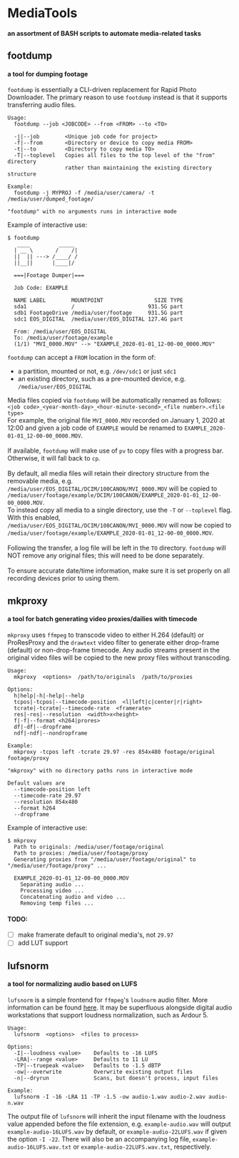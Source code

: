 # MediaTools
#### an assortment of BASH scripts to automate media-related tasks
## footdump
#### a tool for dumping footage
`footdump` is essentially a CLI-driven replacement for Rapid Photo Downloader. The primary reason to use `footdump` instead is that it supports transferring audio files.
```
Usage:
  footdump --job <JOBCODE> --from <FROM> --to <TO>

  -j|--job        <Unique job code for project>
  -f|--from       <Directory or device to copy media FROM>
  -t|--to         <Directory to copy media TO>
  -T|--toplevel   Copies all files to the top level of the "from" directory
                  rather than maintaining the existing directory structure

Example:
  footdump -j MYPROJ -f /media/user/camera/ -t /media/user/dumped_footage/

"footdump" with no arguments runs in interactive mode
```
Example of interactive use:
```
$ footdump
   ____         _____
  | __ \       /    /|
  ||  || ---> /____/ /
  ||__||      |____|/

  ===|Footage Dumper|===

  Job Code: EXAMPLE

  NAME LABEL        MOUNTPOINT                SIZE TYPE
  sda1              /                       931.5G part
  sdb1 FootageDrive /media/user/footage     931.5G part
  sdc1 EOS_DIGITAL  /media/user/EOS_DIGITAL 127.4G part

  From: /media/user/EOS_DIGITAL
  To: /media/user/footage/example
  (1/1) "MVI_0000.MOV" --> "EXAMPLE_2020-01-01_12-00-00_0000.MOV"
```
`footdump` can accept a `FROM` location in the form of:
 - a partition, mounted or not, e.g. `/dev/sdc1` or just `sdc1`
 - an existing directory, such as a pre-mounted device, e.g. `/media/user/EOS_DIGITAL`

Media files copied via `footdump` will be automatically renamed as follows:<br>
`<job code>_<year-month-day>_<hour-minute-second>_<file number>.<file type>`<br>
For example, the original file `MVI_0000.MOV` recorded on January 1, 2020 at 12:00 and given a job code of `EXAMPLE` would be renamed to `EXAMPLE_2020-01-01_12-00-00_0000.MOV`.<br><br>
If available, `footdump` will make use of `pv` to copy files with a progress bar.  Otherwise, it will fall back to `cp`.<br><br>
By default, all media files will retain their directory structure from the removable media, e.g.<br>`/media/user/EOS_DIGITAL/DCIM/100CANON/MVI_0000.MOV` will be copied to `/media/user/footage/example/DCIM/100CANON/EXAMPLE_2020-01-01_12-00-00_0000.MOV`.<br>To instead copy all media to a single directory, use the `-T` or `--toplevel` flag.  With this enabled,<br> `/media/user/EOS_DIGITAL/DCIM/100CANON/MVI_0000.MOV` will now be copied to<br>`/media/user/footage/example/EXAMPLE_2020-01-01_12-00-00_0000.MOV`.<br><br>
Following the transfer, a log file will be left in the `TO` directory. `footdump` will NOT remove any original files; this will need to be done separately.<br><br>
To ensure accurate date/time information, make sure it is set properly on all recording devices prior to using them.

## mkproxy
#### a tool for batch generating video proxies/dailies with timecode
`mkproxy` uses `ffmpeg` to transcode video to either H.264 (default) or ProResProxy and the `drawtext` video filter to generate either drop-frame (default) or non-drop-frame timecode. Any audio streams present in the original video files will be copied to the new proxy files without transcoding.
```
Usage:
  mkproxy  <options>  /path/to/originals  /path/to/proxies

Options:
  h|help|-h|-help|--help
  tcpos|-tcpos|--timecode-position  <l|left|c|center|r|right>
  tcrate|-tcrate|--timecode-rate  <framerate>
  res|-res|--resolution  <width>x<height>
  f|-f|--format <h264|prores>
  df|-df|--dropframe
  ndf|-ndf|--nondropframe

Example:
  mkproxy -tcpos left -tcrate 29.97 -res 854x480 footage/original footage/proxy

"mkproxy" with no directory paths runs in interactive mode

Default values are
  --timecode-position left
  --timecode-rate 29.97
  --resolution 854x480
  --format h264
  --dropframe
```
Example of interactive use:
```
$ mkproxy
  Path to originals: /media/user/footage/original
  Path to proxies: /media/user/footage/proxy
  Generating proxies from "/media/user/footage/original" to "/media/user/footage/proxy" ...

  EXAMPLE_2020-01-01_12-00-00_0000.MOV
    Separating audio ...
    Processing video ...
    Concatenating audio and video ...
    Removing temp files ...  
```
#### TODO:
  - [ ] make framerate default to original media's, not `29.97`
  - [ ] add LUT support
## lufsnorm
#### a tool for normalizing audio based on LUFS
`lufsnorm` is a simple frontend for `ffmpeg`'s `loudnorm` audio filter. More information can be found [here](https://k.ylo.ph/2016/04/04/loudnorm.html). It may be superfluous alongside digital audio workstations that support loudness normalization, such as Ardour 5.
```
Usage:
  lufsnorm  <options>  <files to process>

Options:
  -I|--loudness <value>    Defaults to -16 LUFS
  -LRA|--range <value>     Defaults to 11 LU
  -TP|--truepeak <value>   Defaults to -1.5 dBTP
  -ow|--overwrite          Overwrite existing output files
  -n|--dryrun              Scans, but doesn't process, input files

Example:
  lufsnorm -I -16 -LRA 11 -TP -1.5 -ow audio-1.wav audio-2.wav audio-n.wav
```
The output file of `lufsnorm` will inherit the input filename with the loudness value appended before the file extension, e.g. `example-audio.wav` will output `example-audio-16LUFS.wav` by default, or `example-audio-22LUFS.wav` if given the option `-I -22`.  There will also be an accompanying log file, `example-audio-16LUFS.wav.txt` or `example-audio-22LUFS.wav.txt`, respectively.
